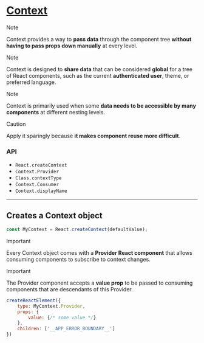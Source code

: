 # [Context](https://legacy.reactjs.org/docs/context.html)

> [!NOTE]
> Context provides a way to **pass data** through the component tree **without having to pass props down manually** at every level.

> [!NOTE]
> Context is designed to **share data** that can be considered **global** for a tree of React components, such as the current **authenticated user**, theme, or preferred language. 

> [!NOTE]
> Context is primarily used when some **data needs to be accessible by many components** at different nesting levels.

> [!CAUTION]
>  Apply it sparingly because **it makes component reuse more difficult**.

### API

- `React.createContext`
- `Context.Provider`
- `Class.contextType`
- `Context.Consumer`
- `Context.displayName`

---

## Creates a Context object

```javascript
const MyContext = React.createContext(defaultValue);
```

> [!IMPORTANT]
> Every Context object comes with a **Provider React component** that allows consuming components to subscribe to context changes.

> [!IMPORTANT]
> The Provider component accepts a **value prop** to be passed to consuming components that are descendants of this Provider.

```javascript
createReactElement({
    type: MyContext.Provider,
    props: {
        value: {/* some value */}
    },
    children: ['__APP_ERROR_BOUNDARY__']
})
```
